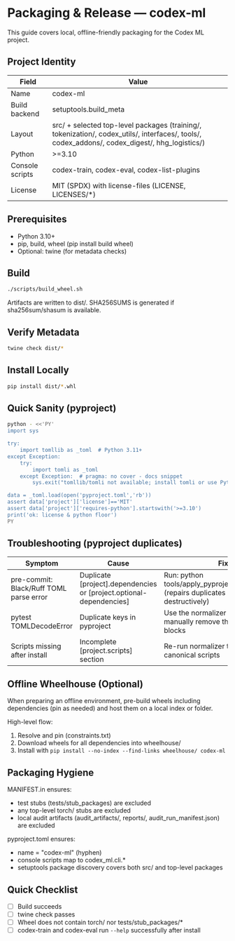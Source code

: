 # Packaging & Release — codex-ml

This guide covers local, offline-friendly packaging for the Codex ML project.

## Project Identity
| Field | Value |
|------|-------|
| Name | codex-ml |
| Build backend | setuptools.build_meta |
| Layout | src/ + selected top-level packages (training/, tokenization/, codex_utils/, interfaces/, tools/, codex_addons/, codex_digest/, hhg_logistics/) |
| Python | >=3.10 |
| Console scripts | codex-train, codex-eval, codex-list-plugins |
| License | MIT (SPDX) with license-files (LICENSE, LICENSES/*) |

## Prerequisites
- Python 3.10+
- pip, build, wheel (pip install build wheel)
- Optional: twine (for metadata checks)

## Build
```bash
./scripts/build_wheel.sh
```
Artifacts are written to dist/. SHA256SUMS is generated if sha256sum/shasum is available.

## Verify Metadata
```bash
twine check dist/*
```

## Install Locally
```bash
pip install dist/*.whl
```

## Quick Sanity (pyproject)
```bash
python - <<'PY'
import sys

try:
    import tomllib as _toml  # Python 3.11+
except Exception:
    try:
        import tomli as _toml
    except Exception:  # pragma: no cover - docs snippet
        sys.exit("tomllib/tomli not available; install tomli or use Python 3.11+")

data = _toml.load(open('pyproject.toml','rb'))
assert data['project']['license']=='MIT'
assert data['project']['requires-python'].startswith('>=3.10')
print('ok: license & python floor')
PY
```

## Troubleshooting (pyproject duplicates)
| Symptom | Cause | Fix |
|---------|-------|-----|
| pre-commit: Black/Ruff TOML parse error | Duplicate [project].dependencies or [project.optional-dependencies] | Run: python tools/apply_pyproject_packaging.py (repairs duplicates non-destructively) |
| pytest TOMLDecodeError | Duplicate keys in pyproject | Use the normalizer above or manually remove the later duplicate blocks |
| Scripts missing after install | Incomplete [project.scripts] section | Re-run normalizer to restore canonical scripts |

## Offline Wheelhouse (Optional)
When preparing an offline environment, pre-build wheels including dependencies (pin as needed) and host them on a local index or folder.

High-level flow:
1) Resolve and pin (constraints.txt)
2) Download wheels for all dependencies into wheelhouse/
3) Install with `pip install --no-index --find-links wheelhouse/ codex-ml`

## Packaging Hygiene
MANIFEST.in ensures:
- test stubs (tests/stub_packages) are excluded
- any top-level torch/ stubs are excluded
- local audit artifacts (audit_artifacts/, reports/, audit_run_manifest.json) are excluded

pyproject.toml ensures:
- name = "codex-ml" (hyphen)
- console scripts map to codex_ml.cli.*
- setuptools package discovery covers both src/ and top-level packages

## Quick Checklist
- [ ] Build succeeds
- [ ] twine check passes
- [ ] Wheel does not contain torch/ nor tests/stub_packages/*
- [ ] codex-train and codex-eval run `--help` successfully after install
